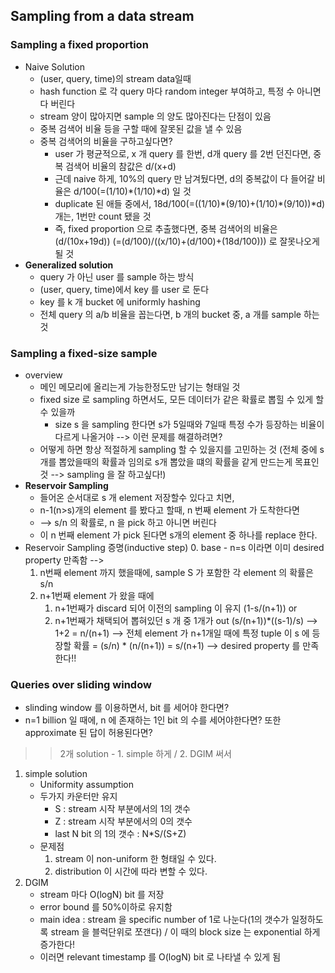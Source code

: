 ## Sampling from a data stream
### Sampling a fixed proportion
* Naive Solution
	* (user, query, time)의 stream data일때
	* hash function 로 각 query 마다 random integer 부여하고, 특정 수 아니면 다 버린다
	- stream 양이 많아지면 sample 의 양도 많아진다는 단점이 있음
	- 중복 검색어 비율 등을 구할 때에 잘못된 값을 낼 수 있음
	* 중복 검색어의 비율을 구하고싶다면?
		- user 가 평균적으로, x 개 query 를 한번, d개 query 를 2번 던진다면, 중복 검색어 비율의 참값은 d/(x+d)
		- 근데 naive 하게, 10%의 query 만 남겨뒀다면, d의 중복값이 다 들어갈 비율은 d/100(=(1/10)\*(1/10)\*d) 일 것
		- duplicate 된 애들 중에서, 18d/100(=((1/10)\*(9/10)+(1/10)\*(9/10))\*d)개는, 1번만 count 됐을 것
		- 즉, fixed proportion 으로 추출했다면, 중복 검색어의 비율은 (d/(10x+19d)) (=(d/100)/((x/10)+(d/100)+(18d/100))) 로 잘못나오게 될 것
* **Generalized solution**
	* query 가 아닌 user 를 sample 하는 방식
	* (user, query, time)에서 key 를 user 로 둔다
	* key 를 k 개 bucket 에 uniformly hashing
	* 전체 query 의 a/b 비율을 꼽는다면, b 개의 bucket 중, a 개를 sample 하는 것


### Sampling a fixed-size sample
* overview
	* 메인 메모리에 올리는게 가능한정도만 남기는 형태일 것
	* fixed size 로 sampling 하면서도, 모든 데이터가 같은 확률로 뽑힐 수 있게 할 수 있을까
		- size s 을 sampling 한다면 s가 5일때와 7일때 특정 수가 등장하는 비율이 다르게 나올거야 --> 이런 문제를 해결하려면?
	* 어떻게 하면 항상 적절하게 sampling 할 수 있을지를 고민하는 것 (전체 중에 s 개를 뽑았을때의 확률과 임의로 s개 뽑았을 떄의 확률을 같게 만드는게 목표인 것 --> sampling 을 잘 하고싶다!)
* **Reservoir Sampling**
	* 들어온 순서대로 s 개 element 저장할수 있다고 치면, 
	* n-1(n>s)개의 element 를 봤다고 할때, n 번째 element 가 도착한다면
	* --> s/n 의 확률로, n 을 pick 하고 아니면 버린다
	* 이 n 번째 element 가 pick 된다면 s개의 element 중 하나를 replace 한다.
* Reservoir Sampling 증명(inductive step)
	0. base
		- n=s 이라면 이미 desired property 만족함 --> 
	1. n번째 element 까지 했을때에, sample S 가 포함한 각 element 의 확률은 s/n
	2. n+1번째 element 가 왔을 때에
		1. n+1번째가 discard 되어 이전의 sampling 이 유지
			(1-s/(n+1))
		or
		2. n+1번째가 채택되어 뽑혀있던 s 개 중 1개가 out
			(s/(n+1))\*((s-1)/s)
		--> 1+2 = n/(n+1)
	--> 전체 element 가 n+1개일 때에 특정 tuple 이 s 에 등장할 확률 = (s/n) * (n/(n+1)) = s/(n+1)
 	--> desired property 를 만족한다!!

### Queries over sliding window
* slinding window 를 이용하면서, bit 를 세어야 한다면?
* n=1 billion 일 때에, n 에 존재하는 1인 bit 의 수를 세어야한다면? 또한 approximate 된 답이 허용된다면?
>> 2개 solution - 1. simple 하게 / 2. DGIM 써서
1. simple solution
	* Uniformity assumption
	* 두가지 카운터만 유지
		* S : stream 시작 부분에서의 1의 갯수
		* Z : stream 시작 부분에서의 0의 갯수
		* last N bit 의 1의 갯수 : N\*S/(S+Z)
	* 문제점
		1. stream 이 non-uniform 한 형태일 수 있다.
		2. distribution 이 시간에 따라 변할 수 있다.
2. DGIM
	* stream 마다 O(logN) bit 를 저장
	* error bound 를 50%이하로 유지함
	* main idea : stream 을 specific number of 1로 나눈다(1의 갯수가 일정하도록 stream 을 블럭단위로 쪼갠다) / 이 때의 block size 는 exponential 하게 증가한다!
	* 이러면 relevant timestamp 를 O(logN) bit 로 나타낼 수 있게 됨
	

